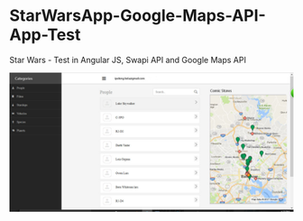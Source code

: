 # StarWarsApp-Google-Maps-API-App-Test

Star Wars - Test in Angular JS, Swapi API and Google Maps API    

![screenshot.jpg](https://raw.githubusercontent.com/ipelengbela/StarWar-Google-Maps-API-App-Test/master/img/screenshot.png)
